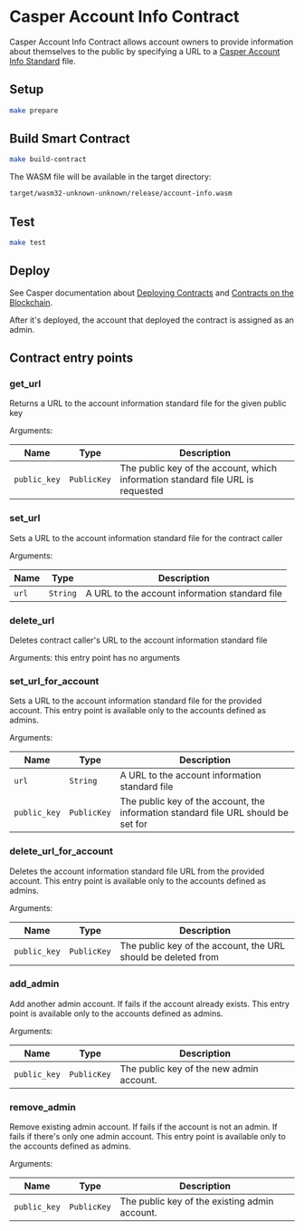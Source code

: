# Casper Account Info Contract

Casper Account Info Contract allows account owners to provide information about themselves to the public by specifying a URL to a [Casper Account Info Standard](https://github.com/make-software/casper-account-info-standard) file.   

## Setup

```bash
make prepare
```

## Build Smart Contract

```bash
make build-contract
```

The WASM file will be available in the target directory:
```bash
target/wasm32-unknown-unknown/release/account-info.wasm
```

## Test

```bash
make test
```

## Deploy

See Casper documentation about [Deploying Contracts](https://docs.casperlabs.io/en/latest/dapp-dev-guide/deploying-contracts.html) and [Contracts on the Blockchain](https://docs.casperlabs.io/en/latest/dapp-dev-guide/calling-contracts.html).

After it's deployed, the account that deployed the contract is assigned as an admin.

## Contract entry points

### get_url

Returns a URL to the account information standard file for the given public key

Arguments:

Name | Type | Description
---- | ---- | -----------
```public_key``` | ```PublicKey``` | The public key of the account, which information standard file URL is requested

### set_url

Sets a URL to the account information standard file for the contract caller 

Arguments:

Name | Type | Description
---- | ---- | -----------
```url``` | ```String``` | A URL to the account information standard file

### delete_url

Deletes contract caller's URL to the account information standard file

Arguments: this entry point has no arguments 

### set_url_for_account

Sets a URL to the account information standard file for the provided account. This entry point is available only to the accounts defined as admins.

Arguments:

Name | Type | Description
---- | ---- | -----------
```url``` | ```String``` | A URL to the account information standard file
```public_key``` | ```PublicKey``` | The public key of the account, the information standard file URL should be set for

### delete_url_for_account

Deletes the account information standard file URL from the provided account. This entry point is available only to the accounts defined as admins.

Arguments: 

Name | Type | Description
---- | ---- | -----------
```public_key``` | ```PublicKey``` | The public key of the account, the URL should be deleted from

### add_admin

Add another admin account.
If fails if the account already exists.
This entry point is available only to the accounts defined as admins.

Arguments: 

Name | Type | Description
---- | ---- | -----------
```public_key``` | ```PublicKey``` | The public key of the new admin account.

### remove_admin

Remove existing admin account.
If fails if the account is not an admin.
If fails if there's only one admin account.
This entry point is available only to the accounts defined as admins.

Arguments: 

Name | Type | Description
---- | ---- | -----------
```public_key``` | ```PublicKey``` | The public key of the existing admin account.
